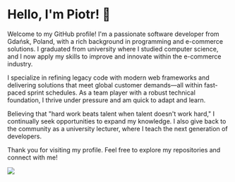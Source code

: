 # Hello, I'm Piotr! 👋

Welcome to my GitHub profile! I'm a passionate software developer from Gdańsk, Poland, with a rich background in programming and e-commerce solutions. I graduated from university where I studied computer science, and I now apply my skills to improve and innovate within the e-commerce industry.

I specialize in refining legacy code with modern web frameworks and delivering solutions that meet global customer demands—all within fast-paced sprint schedules. As a team player with a robust technical foundation, I thrive under pressure and am quick to adapt and learn.

Believing that "hard work beats talent when talent doesn't work hard," I continually seek opportunities to expand my knowledge. I also give back to the community as a university lecturer, where I teach the next generation of developers.

Thank you for visiting my profile. Feel free to explore my repositories and connect with me!


<!--
**PeterPorzuczek/PeterPorzuczek** is a ✨ _special_ ✨ repository because its `README.md` (this file) appears on your GitHub profile.

Here are some ideas to get you started:

- 🔭 I’m currently working on ...
- 🌱 I’m currently learning ...
- 👯 I’m looking to collaborate on ...
- 🤔 I’m looking for help with ...
- 💬 Ask me about ...
- 📫 How to reach me: ...
- 😄 Pronouns: ...
- ⚡ Fun fact: ...
-->

<img src="https://pixel-profile-ui.vercel.app/api/github-stats?username=peterporzuczek&screen_effect=true&include_all_commits=true&pixelate_avatar=false&theme=journey&theme=journey&color=%23ffffffFF">
